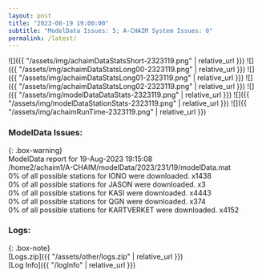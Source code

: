 ```yaml
---
layout: post
title: "2023-08-19 19:00:00"
subtitle: "ModelData Issues: 5; A-CHAIM System Issues: 0"
permalink: /latest/
---
```


![]({{ "/assets/img/achaimDataStatsShort-2323119.png" | relative_url }})
![]({{ "/assets/img/achaimDataStatsLong00-2323119.png" | relative_url }})
![]({{ "/assets/img/achaimDataStatsLong01-2323119.png" | relative_url }})
![]({{ "/assets/img/achaimDataStatsLong02-2323119.png" | relative_url }})
![]({{ "/assets/img/modelDataDataStats-2323119.png" | relative_url }})
![]({{ "/assets/img/modelDataStationStats-2323119.png" | relative_url }})
![]({{ "/assets/img/achaimRunTime-2323119.png" | relative_url }})


### ModelData Issues:  
  
{: .box-warning}  
 ModelData report for 19-Aug-2023 19:15:08   
 /home2/achaim1/A-CHAIM/modelData/2023/231/19/modelData.mat   
 0% of all possible stations for IONO were downloaded. x1438   
 0% of all possible stations for JASON were downloaded. x3   
 0% of all possible stations for KASI were downloaded. x4443   
 0% of all possible stations for QGN were downloaded. x374   
 0% of all possible stations for KARTVERKET were downloaded. x4152   
  


### Logs:  
  
{: .box-note}  
[Logs.zip]({{ "/assets/other/logs.zip" | relative_url }})  
[Log Info]({{ "/logInfo" | relative_url }})  
